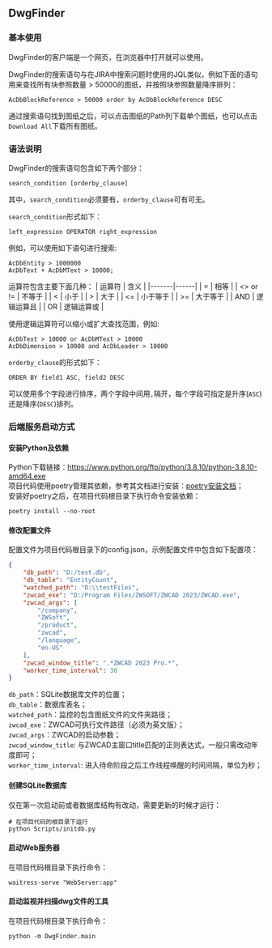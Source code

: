 ## DwgFinder

### 基本使用
DwgFinder的客户端是一个网页，在浏览器中打开就可以使用。

DwgFinder的搜索语句与在JIRA中搜索问题时使用的JQL类似，例如下面的语句用来查找所有块参照数量 > 50000的图纸，并按照块参照数量降序排列：
```
AcDbBlockReference > 50000 order by AcDbBlockReference DESC
```

通过搜索语句找到图纸之后，可以点击图纸的Path列下载单个图纸，也可以点击`Download All`下载所有图纸。

### 语法说明
DwgFinder的搜索语句包含如下两个部分：
```
search_condition [orderby_clause]
```
其中，`search_condition`必须要有，`orderby_clause`可有可无。

`search_condition`形式如下：
```
left_expression OPERATOR right_expression
```

例如，可以使用如下语句进行搜索:
```
AcDbEntity > 1000000
AcDbText + AcDbMText > 10000;
```

运算符包含主要下面几种：
| 运算符 | 含义 |
|-------|------|
| = | 相等 |
| <> or != | 不等于 |
| < | 小于 |
| > | 大于 |
| <= | 小于等于 |
| >= | 大于等于 |
| AND | 逻辑运算且 |
| OR | 逻辑运算或 |

使用逻辑运算符可以缩小或扩大查找范围，例如:
```
AcDbText > 10000 or AcDbMText > 10000
AcDbDimension > 10000 and AcDbLeader > 10000
```

`orderby_clause`的形式如下：
```
ORDER BY field1 ASC, field2 DESC
```

可以使用多个字段进行排序，两个字段中间用`,`隔开，每个字段可指定是升序(`ASC`)还是降序(`DESC`)排列。

### 后端服务启动方式
#### 安装Python及依赖
Python下载链接：https://www.python.org/ftp/python/3.8.10/python-3.8.10-amd64.exe  
项目代码使用poetry管理其依赖，参考其文档进行安装：[poetry安装文档](https://python-poetry.org/docs/#installation)；  
安装好poetry之后，在项目代码根目录下执行命令安装依赖：
```
poetry install --no-root
```

#### 修改配置文件
配置文件为项目代码根目录下的config.json，示例配置文件中包含如下配置项：
```json
{
    "db_path": "D:/test.db",
    "db_table": "EntityCount",
    "watched_path": "D:\\testFiles",
    "zwcad_exe": "D:/Program Files/ZWSOFT/ZWCAD 2023/ZWCAD.exe",
    "zwcad_args": [
        "/company",
        "ZWSoft",
        "/product",
        "zwcad",
        "/language",
        "en-US"
    ],
    "zwcad_window_title": ".*ZWCAD 2023 Pro.*",
    "worker_time_interval": 30
}
```
`db_path`：SQLite数据库文件的位置；  
`db_table`：数据库表名；  
`watched_path`：监控的包含图纸文件的文件夹路径；  
`zwcad_exe`：ZWCAD可执行文件路径（必须为英文版）；  
`zwcad_args`：ZWCAD的启动参数；  
`zwcad_window_title`: 与ZWCAD主窗口title匹配的正则表达式，一般只需改动年度即可；  
`worker_time_interval`: 进入待命阶段之后工作线程唤醒的时间间隔，单位为秒；  

#### 创建SQLite数据库
仅在第一次启动前或者数据库结构有改动，需要更新的时候才运行：
```
# 在项目代码的根目录下运行
python Scripts/initdb.py
```

#### 启动Web服务器
在项目代码根目录下执行命令：
```
waitress-serve "WebServer:app"
```

#### 启动监视并扫描dwg文件的工具
在项目代码根目录下执行命令：
```
python -m DwgFinder.main
```
